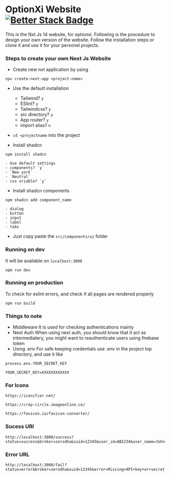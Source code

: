 # OptionXi Website [![Better Stack Badge](https://uptime.betterstack.com/status-badges/v1/monitor/1nbbz.svg)](https://uptime.betterstack.com/?utm_source=status_badge)

This is the Nxt Js 14 website, for optionxi. Following is the procedure to design your own version of the website. Follow the installation steps or clone it and use it for your personel projects.


### Steps to create your own Next Js Website
- Create new nxt application by using
```
npx create-next-app <project-name>
```
- Use the default installation
    - Tailwind? `y`
    - ESlint? `y`
    - Tailwindcss? `y`
    - src directory? `y`
    - App router? `y`
    - import alias? `n`

- `cd <projectname` into the project
- Install shadcn
```
npm install shadcn
```
    - Use default settings
    - components? `y`
    - `New york`
    - `Neutral`
    - css vriable? `y`

- Install shadcn components
```
npm shadcn add component_name
```
    - dialog
    - button
    - input
    - label
    - tabs
- Just copy paste the `src/components/ui` folder

### Running on dev
It will be available on `localhost:3000`
```
npm run dev
```
### Running on production
To check for eslint errors, and check if all pages are rendered properly
```
npm run build
```

### Things to note
- Middleware
It is used for checking authentications mainly
- Next Auth
When using next auth, you should know that it act as intermediatery, you might want to reauthenticate users using firebase token
- Using .env
For safe keeping credentials use .env in the project top directory, and use it like
```
process.env.YOUR_SECRET_KEY
```
```
YOUR_SECRET_KEY=XXXXXXXXXXXX
```

### For Icons
```
https://iconifier.net/
```
```
https://crop-circle.imageonline.co/
```
```
https://favicon.io/favicon-converter/
```

### Sucess URl
```
http://localhost:3000/success?status=success&broker=zerodha&suid=12345&user_id=AB1234&user_name=John+Doe
```

### Error URL
```
http://localhost:3000/fail?status=error&broker=zerodha&suid=12345&error=Missing+API+key+or+secret
```